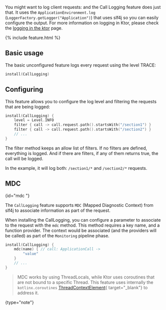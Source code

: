 [//]: # (title: Call Logging)
[//]: # (caption: Log the client requests)
[//]: # (category: servers)
[//]: # (permalink: /servers/features/call-logging.html)
[//]: # (feature: feature)
[//]: # (artifact: io.ktor)
[//]: # (class: io.ktor.features.CallLogging)
[//]: # (redirect_from: redirect_from)
[//]: # (- /features/call-logging.html: - /features/call-logging.html)
[//]: # (ktor_version_review: 1.0.0)

You might want to log client requests: and the Call Logging feature does just that.
It uses the `ApplicationEnvironment.log` (`LoggerFactory.getLogger("Application")`)
that uses slf4j so you can easily configure the output. For more information
on logging in Ktor, please check the [logging in the ktor](/servers/logging.html) page.

{% include feature.html %}

## Basic usage

The basic unconfigured feature logs every request using the level TRACE: 

```kotlin
install(CallLogging)
```

## Configuring

This feature allows you to configure the log level and filtering the requests that are being logged:

```kotlin
install(CallLogging) {
    level = Level.INFO
    filter { call -> call.request.path().startsWith("/section1") }
    filter { call -> call.request.path().startsWith("/section2") }
    // ...
}
```

The filter method keeps an allow list of filters. If no filters are defined,
everything is logged. And if there are filters, if any of them returns true,
the call will be logged.

In the example, it will log both: `/section1/*` and `/section2/*` requests.

## MDC
{id="mdc "}

The `CallLogging` feature supports `MDC` (Mapped Diagnostic Context) from slf4j
to associate information as part of the request.

When installing the CallLogging, you can configure a parameter to associate to the request with the `mdc` method.
This method requires a key name, and a function provider. The context would be associated
(and the providers will be called) as part of the `Monitoring` pipeline phase.

```kotlin
install(CallLogging) {
    mdc(name) { // call: ApplicationCall -> 
        "value"
    }
    // ...
}
```

>MDC works by using ThreadLocals, while Ktor uses coroutines that are not bound to a specific Thread.
>This feature uses internally the `kotlinx.coroutines` [ThreadContextElement](https://kotlin.github.io/kotlinx.coroutines/kotlinx-coroutines-core/kotlinx.coroutines.experimental/-thread-context-element/index.html){ target="_blank"}
>to address it.
>
{type="note"}
